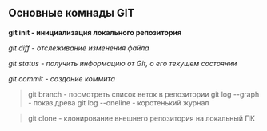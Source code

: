 ## Основные комнады GIT

**git init - инициализация локального репозитория**

*git diff - отслеживание изменения файла*

*git status - получить информацию от Git, о его текущем состоянии*

*git commit - создание коммита*
> git branch - посмотреть список веток в репозитории
> git log --graph - показ древа
> git log --oneline - коротенький журнал

> git clone - клонирование внешнего репозитория на локальный ПК
